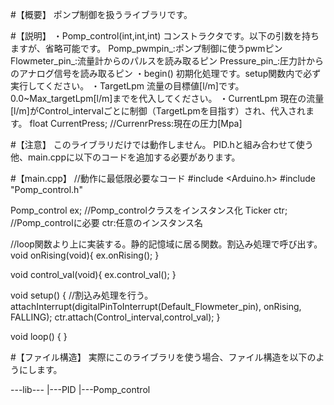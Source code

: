 #【概要】
ポンプ制御を扱うライブラリです。

#【説明】
・Pomp_control(int,int,int)
コンストラクタです。以下の引数を持ちますが、省略可能です。
Pomp_pwmpin_:ポンプ制御に使うpwmピン
Flowmeter_pin_:流量計からのパルスを読み取るピン
Pressure_pin_:圧力計からのアナログ信号を読み取るピン
・begin()
初期化処理です。setup関数内で必ず実行してください。
・TargetLpm
流量の目標値[l/m]です。0.0~Max_targetLpm[l/m]までを代入してください。
・CurrentLpm
現在の流量[l/m]がControl_intervalごとに制御（TargetLpmを目指す）され、代入されます。
    float CurrentPress;                 //CurrenrPress:現在の圧力[Mpa]

#【注意】
このライブラリだけでは動作しません。
PID.hと組み合わせて使う他、main.cppに以下のコードを追加する必要があります。

#【main.cpp】
//動作に最低限必要なコード
#include <Arduino.h>
#include "Pomp_control.h"

Pomp_control ex;  //Pomp_controlクラスをインスタンス化
Ticker ctr;       //Pomp_controlに必要 ctr:任意のインスタンス名

//loop関数より上に実装する。静的記憶域に居る関数。割込み処理で呼び出す。
void onRising(void){
  ex.onRising();
}

void control_val(void){
  ex.control_val();
}

void setup() {
  //割込み処理を行う。
  attachInterrupt(digitalPinToInterrupt(Default_Flowmeter_pin), onRising, FALLING);
  ctr.attach(Control_interval,control_val);
}

void loop() {
}

#【ファイル構造】
実際にこのライブラリを使う場合、ファイル構造を以下のようにします。

---lib---
        |---PID
        |---Pomp_control